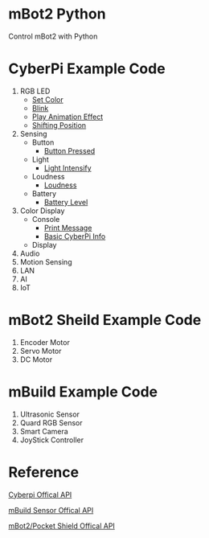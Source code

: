 # mBot2 Python
Control mBot2 with Python

# CyberPi Example Code

1. RGB LED
    - [Set Color](https://github.com/PerfecXX/mBot2-Python/blob/main/example/cyberpi/01-RGB%20LED/01-set_color.py)
    - [Blink](https://github.com/PerfecXX/mBot2-Python/blob/main/example/cyberpi/01-RGB%20LED/02-blink.py)
    - [Play Animation Effect](https://github.com/PerfecXX/mBot2-Python/blob/main/example/cyberpi/01-RGB%20LED/03-play_effect.py)
    - [Shifting Position](https://github.com/PerfecXX/mBot2-Python/blob/main/example/cyberpi/01-RGB%20LED/04-shifting_led.py)
2. Sensing
    - Button
      - [Button Pressed](https://github.com/PerfecXX/mBot2-Python/blob/main/example/cyberpi/02-Sensing/01-Button/01-button_pressed.py)
    - Light
        - [Light Intensify](https://github.com/PerfecXX/mBot2-Python/blob/main/example/cyberpi/02-Sensing/02-Light/01-light_intensify.py)
    - Loudness
        - [Loudness](https://github.com/PerfecXX/mBot2-Python/blob/main/example/cyberpi/02-Sensing/03-Loudness/01-get_loudness.py)
    - Battery
        - [Battery Level](https://github.com/PerfecXX/mBot2-Python/blob/main/example/cyberpi/02-Sensing/04-Battery/01-battery_level.py)
3. Color Display
    - Console
      - [Print Message](https://github.com/PerfecXX/mBot2-Python/blob/main/example/cyberpi/03-Display/01-Console/01-print.py)
      - [Basic CyberPi Info](https://github.com/PerfecXX/mBot2-Python/blob/main/example/cyberpi/03-Display/01-Console/02-basic_info.py)
    - Display
4. Audio
5. Motion Sensing
6. LAN
7. AI
8. IoT

# mBot2 Sheild Example Code

1. Encoder Motor
2. Servo Motor
3. DC Motor

# mBuild Example Code

1. Ultrasonic Sensor
2. Quard RGB Sensor
3. Smart Camera
4. JoyStick Controller 


# Reference 

[Cyberpi Offical API](https://education.makeblock.com/help/mblock-python-editor-python-api-documentation-for-cyberpi/)

[mBuild Sensor Offical API](https://education.makeblock.com/help/mblock-python-editor-apis-for-mbuild-modules/)

[mBot2/Pocket Shield Offical API](https://education.makeblock.com/help/mblock-python-editor-apis-for-extension-boards/)

